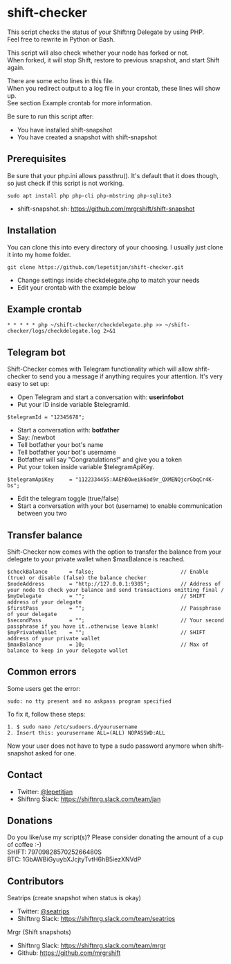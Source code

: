 # shift-checker
This script checks the status of your Shiftnrg Delegate by using PHP.<br>
Feel free to rewrite in Python or Bash. 
 
This script will also check whether your node has forked or not.<br>
When forked, it will stop Shift, restore to previous snapshot, and start Shift again.
  
There are some echo lines in this file.<br>
When you redirect output to a log file in your crontab, these lines will show up. <br>
See section Example crontab for more information.

Be sure to run this script after:
* You have installed shift-snapshot
* You have created a snapshot with shift-snapshot

## Prerequisites
Be sure that your php.ini allows passthru(). It's default that it does though, so just check if this script is not working.
```
sudo apt install php php-cli php-mbstring php-sqlite3
```
* shift-snapshot.sh: https://github.com/mrgrshift/shift-snapshot

## Installation
You can clone this into every directory of your choosing. I usually just clone it into my home folder.
```
git clone https://github.com/lepetitjan/shift-checker.git
```
* Change settings inside checkdelegate.php to match your needs
* Edit your crontab with the example below

## Example crontab
```
* * * * * php ~/shift-checker/checkdelegate.php >> ~/shift-checker/logs/checkdelegate.log 2>&1
```

## Telegram bot
Shift-Checker comes with Telegram functionality which will allow shfit-checker to send you a message if anything requires your attention. It's very easy to set up: 
* Open Telegram and start a conversation with: <b>userinfobot</b>
* Put your ID inside variable $telegramId. 
```
$telegramId = "12345678";
```
* Start a conversation with: <b>botfather</b>
* Say: /newbot
* Tell botfather your bot's name
* Tell botfather your bot's username
* Botfather will say "Congratulations!" and give you a token
* Put your token inside variable $telegramApiKey. 
```
$telegramApiKey 	= "1122334455:AAEhBOweik6ad9r_QXMENQjcrGbqCr4K-bs";
```
* Edit the telegram toggle (true/false)
* Start a conversation with your bot (username) to enable communication between you two

## Transfer balance
Shift-Checker now comes with the option to transfer the balance from your delegate to your private wallet when $maxBalance is reached.<br>
```
$checkBalance		= false;							// Enable (true) or disable (false) the balance checker
$nodeAddress 		= "http://127.0.0.1:9305";			// Address of your node to check your balance and send transactions omitting final /
$myDelegate 		= "";								// SHIFT address of your delegate
$firstPass			= "";								// Passphrase of your delegate
$secondPass			= "";								// Your second passphrase if you have it..otherwise leave blank!
$myPrivateWallet	= "";								// SHIFT address of your private wallet
$maxBalance			= 10;								// Max of balance to keep in your delegate wallet
```

## Common errors
Some users get the error:
```
sudo: no tty present and no askpass program specified
```
To fix it, follow these steps:
```
1. $ sudo nano /etc/sudoers.d/yourusername
2. Insert this: yourusername ALL=(ALL) NOPASSWD:ALL
```
Now your user does not have to type a sudo password anymore when shift-snapshot asked for one.

## Contact 
* Twitter: [@lepetitjan](https://twitter.com/lepetitjan) 
* Shiftnrg Slack: https://shiftnrg.slack.com/team/jan 

## Donations
Do you like/use my script(s)? Please consider donating the amount of a cup of coffee :-)<br>
SHIFT: 7970982857025266480S<br>
BTC: 1GbAWBiGyuybXJcjtyTvtH6hB5iezXNVdP

## Contributors
Seatrips (create snapshot when status is okay)
* Twitter: [@seatrips<br>](https://twitter.com/seatrips)
* Shiftnrg Slack: https://shiftnrg.slack.com/team/seatrips

Mrgr (Shift snapshots)
* Shiftnrg Slack: https://shiftnrg.slack.com/team/mrgr
* Github: https://github.com/mrgrshift
